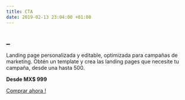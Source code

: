```yaml
---
title: CTA
date: 2019-02-13 23:04:00 +01:00
---
```


## _

Landing page personalizada y editable, optimizada para campañas de marketing. Obtén un template y crea las landing pages que necesite tu campaña, desde una hasta 500.

**Desde MX$ 999**

[Comprar ahora !](#plans)